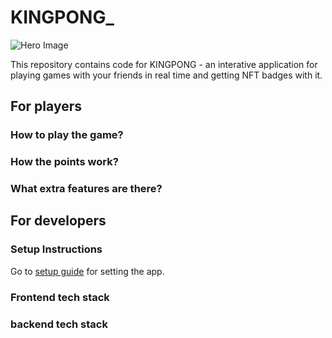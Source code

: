 # KINGPONG_

![Hero Image](https://github.com/PriyathamVarma/kingpong/blob/main/kingpong.png)

This repository contains code for KINGPONG - an interative application for playing games with your friends in real time and getting NFT badges with it.


## For players

### How to play the game?

### How the points work?

### What extra features are there?


## For developers

### Setup Instructions

Go to [setup guide](https://github.com/PriyathamVarma/kingpong/blob/main/setup.md) for setting the app.

### Frontend tech stack

### backend tech stack





